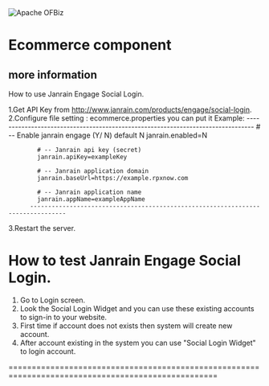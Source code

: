 <img src="https://ofbiz.apache.org/images/ofbiz_logo.png" alt="Apache OFBiz" />

# Ecommerce component

## more information
How to use Janrain Engage Social Login.

1.Get API Key from http://www.janrain.com/products/engage/social-login.
2.Configure file setting : ecommerce.properties you can put it 
          Example:
          --------------------------------------------------------------------------------
            # -- Enable janrain engage (Y/ N) default N
            janrain.enabled=N
            
            # -- Janrain api key (secret)
            janrain.apiKey=exampleKey
            
            # -- Janrain application domain
            janrain.baseUrl=https://example.rpxnow.com
            
            # -- Janrain application name
            janrain.appName=exampleAppName
          --------------------------------------------------------------------------------
3.Restart the server.


How to test Janrain Engage Social Login.
=======================================

1. Go to Login screen.
2. Look the Social Login Widget and you can use these existing accounts to sign-in to your website.
3. First time if account does not exists then system will create new account.
4. After account existing in the system you can use "Social Login Widget" to login account.

===================================================================================================
